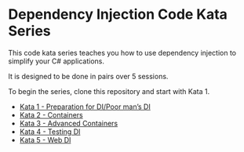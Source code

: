 # Dependency Injection Code Kata Series

This code kata series teaches you how to use dependency injection to simplify your C# applications.

It is designed to be done in pairs over 5 sessions.

To begin the series, clone this repository and start with Kata 1.

* [Kata 1 - Preparation for DI/Poor man’s DI](kata1.md)
* [Kata 2 - Containers](kata2.md)
* [Kata 3 - Advanced Containers](kata3.md)
* [Kata 4 - Testing DI](kata4.md)
* [Kata 5 - Web DI](kata5.md)
